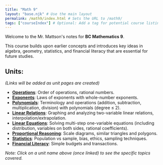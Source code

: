 ```yaml
---
title: "Math 9"
layout: "base.njk" # Use the main layout
permalink: /math9/index.html # Sets the URL to /math9/
tags: ["courseIndex"] # Optional: Add a tag for potential course listing later
---
```


Welcome to the Mr. Mattson's notes for **BC Mathematics 9**.

This course builds upon earlier concepts and introduces key ideas in algebra, geometry, statistics, and financial literacy that are essential for future studies.

## Units:

*(Links will be added as unit pages are created)*

*   **[Operations](./operations/)**: Order of operations, rational numbers.
*   **[Exponents](./exponents/)**: Laws of exponents with whole-number exponents.
*   **[Polynomials](./polynomials/)**: Terminology and operations (addition, subtraction, multiplication, division) with polynomials (degree ≤ 2).
*   **[Linear Relations](./linear-relations/)**: Graphing and analyzing two-variable linear relations, interpolation/extrapolation.
*   **[Linear Equations](./linear-equations/)**: Solving multi-step one-variable equations (including distribution, variables on both sides, rational coefficients).
*   **[Proportional Reasoning](./proportional-reasoning/)**: Scale diagrams, similar triangles and polygons.
*   **[Statistics](./statistics/)**: Population vs sample, bias, ethics, sampling techniques.
*   **[Financial Literacy](./financial-literacy/)**: Simple budgets and transactions.

*Note: Click on a unit name above (once linked) to see the specific topics covered.*